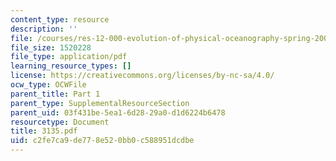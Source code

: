 ```yaml
---
content_type: resource
description: ''
file: /courses/res-12-000-evolution-of-physical-oceanography-spring-2007/c2fe7ca9de778e520bb0c588951dcdbe_3135.pdf
file_size: 1520228
file_type: application/pdf
learning_resource_types: []
license: https://creativecommons.org/licenses/by-nc-sa/4.0/
ocw_type: OCWFile
parent_title: Part 1
parent_type: SupplementalResourceSection
parent_uid: 03f431be-5ea1-6d28-29a0-d1d6224b6478
resourcetype: Document
title: 3135.pdf
uid: c2fe7ca9-de77-8e52-0bb0-c588951dcdbe
---
```

